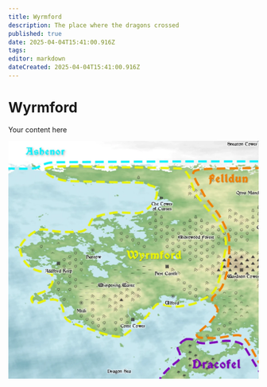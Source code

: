 ```yaml
---
title: Wyrmford	
description: The place where the dragons crossed
published: true
date: 2025-04-04T15:41:00.916Z
tags: 
editor: markdown
dateCreated: 2025-04-04T15:41:00.916Z
---
```


# Wyrmford	
Your content here

![wyrmford.webp](/maps/mardun/wyrmford.webp)